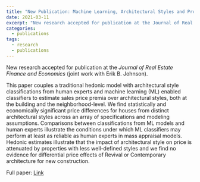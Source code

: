```yaml
---
title: "New Publication: Machine Learning, Architectural Styles and Property Values"
date: 2021-03-11
excerpt: "New research accepted for publication at the Journal of Real Estate Finance and Economics: This paper couples a traditional hedonic model with architectural style classifications from human experts and machine learning (ML) enabled classifiers to estimate sales price premia over architectural styles, both at the building and the neighborhood-level."
categories:
  - publications
tags:
  - research
  - publications
---
```


New research accepted for publication at the _Journal of Real Estate Finance and Economics_ (joint work with Erik B. Johnson).

This paper couples a traditional hedonic model with architectural style classifications from human experts and machine learning (ML) enabled classifiers to estimate sales price premia over architectural styles, both at the building and the neighborhood-level. We find statistically and economically significant price differences for houses from distinct architectural styles across an array of specifications and modeling assumptions. Comparisons between classifications from ML models and human experts illustrate the conditions under which ML classifiers may perform at least as reliable as human experts in mass appraisal models. Hedonic estimates illustrate that the impact of architectural style on price is attenuated by properties with less well-defined styles and we find no evidence for differential price effects of Revival or Contemporary architecture for new construction.

Full paper: [Link](https://link.springer.com/article/10.1007/s11146-021-09845-1)

